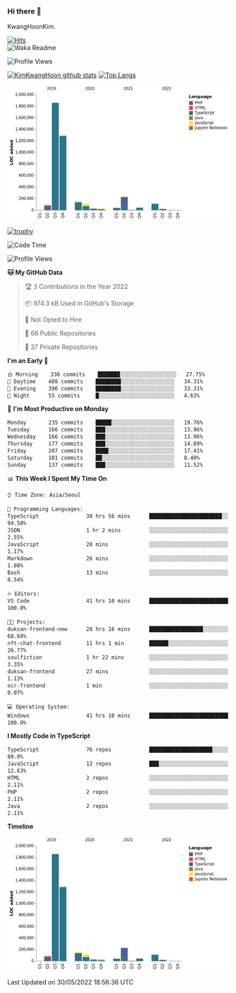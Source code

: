 ### Hi there 👋

KwangHoonKim.

[![Hits](https://hits.seeyoufarm.com/api/count/incr/badge.svg?url=https%3A%2F%2Fgithub.com%2Frhkdgns95)](https://hits.seeyoufarm.com)  
![Waka Readme](https://github.com/rhkdgns95/rhkdgns95/workflows/Waka%20Readme/badge.svg)

![Profile Views](http://img.shields.io/badge/Profile%20Views-0-blue)

[![KimKwangHoon github stats](https://github-readme-stats.vercel.app/api?username=rhkdgns95&show_icons=true)](https://github.com/rhkdgns95/github-readme-stats)   [![Top Langs](https://github-readme-stats.vercel.app/api/top-langs/?username=rhkdgns95&layout=compact)](https://github.com/rhkdgns95/github-readme-stats)   


![Chart not found](https://raw.githubusercontent.com/rhkdgns95/rhkdgns95/master/charts/bar_graph.png) 

[![trophy](https://github-profile-trophy.vercel.app/?username=rhkdgns95)](https://github.com/rhkdgns95/github-profile-trophy)

<!--START_SECTION:waka-->
![Code Time](http://img.shields.io/badge/Code%20Time-0%20secs-blue)

![Profile Views](http://img.shields.io/badge/Profile%20Views-3-blue)

**🐱 My GitHub Data** 

> 🏆 3 Contributions in the Year 2022
 > 
> 📦 974.3 kB Used in GitHub's Storage 
 > 
> 🚫 Not Opted to Hire
 > 
> 📜 68 Public Repositories 
 > 
> 🔑 37 Private Repositories  
 > 
**I'm an Early 🐤** 

```text
🌞 Morning    330 commits    ███████░░░░░░░░░░░░░░░░░░   27.75% 
🌆 Daytime    408 commits    ████████░░░░░░░░░░░░░░░░░   34.31% 
🌃 Evening    396 commits    ████████░░░░░░░░░░░░░░░░░   33.31% 
🌙 Night      55 commits     █░░░░░░░░░░░░░░░░░░░░░░░░   4.63%

```
📅 **I'm Most Productive on Monday** 

```text
Monday       235 commits    █████░░░░░░░░░░░░░░░░░░░░   19.76% 
Tuesday      166 commits    ███░░░░░░░░░░░░░░░░░░░░░░   13.96% 
Wednesday    166 commits    ███░░░░░░░░░░░░░░░░░░░░░░   13.96% 
Thursday     177 commits    ███░░░░░░░░░░░░░░░░░░░░░░   14.89% 
Friday       207 commits    ████░░░░░░░░░░░░░░░░░░░░░   17.41% 
Saturday     101 commits    ██░░░░░░░░░░░░░░░░░░░░░░░   8.49% 
Sunday       137 commits    ███░░░░░░░░░░░░░░░░░░░░░░   11.52%

```


📊 **This Week I Spent My Time On** 

```text
⌚︎ Time Zone: Asia/Seoul

💬 Programming Languages: 
TypeScript               38 hrs 56 mins      ███████████████████████░░   94.58% 
JSON                     1 hr 2 mins         ░░░░░░░░░░░░░░░░░░░░░░░░░   2.55% 
JavaScript               28 mins             ░░░░░░░░░░░░░░░░░░░░░░░░░   1.17% 
Markdown                 26 mins             ░░░░░░░░░░░░░░░░░░░░░░░░░   1.08% 
Bash                     13 mins             ░░░░░░░░░░░░░░░░░░░░░░░░░   0.54%

🔥 Editors: 
VS Code                  41 hrs 10 mins      █████████████████████████   100.0%

🐱‍💻 Projects: 
duksan-frontend-new      28 hrs 16 mins      █████████████████░░░░░░░░   68.68% 
nft-chat-frontend        11 hrs 1 min        ██████░░░░░░░░░░░░░░░░░░░   26.77% 
soulfiction              1 hr 22 mins        ░░░░░░░░░░░░░░░░░░░░░░░░░   3.35% 
duksan-frontend          27 mins             ░░░░░░░░░░░░░░░░░░░░░░░░░   1.13% 
ocr-frontend             1 min               ░░░░░░░░░░░░░░░░░░░░░░░░░   0.07%

💻 Operating System: 
Windows                  41 hrs 10 mins      █████████████████████████   100.0%

```

**I Mostly Code in TypeScript** 

```text
TypeScript               76 repos            ████████████████████░░░░░   80.0% 
JavaScript               12 repos            ███░░░░░░░░░░░░░░░░░░░░░░   12.63% 
HTML                     2 repos             ░░░░░░░░░░░░░░░░░░░░░░░░░   2.11% 
PHP                      2 repos             ░░░░░░░░░░░░░░░░░░░░░░░░░   2.11% 
Java                     2 repos             ░░░░░░░░░░░░░░░░░░░░░░░░░   2.11%

```


**Timeline**

![Chart not found](https://raw.githubusercontent.com/rhkdgns95/rhkdgns95/master/charts/bar_graph.png) 


 Last Updated on 30/05/2022 18:56:36 UTC
<!--END_SECTION:waka-->
